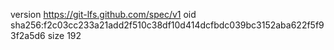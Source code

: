 version https://git-lfs.github.com/spec/v1
oid sha256:f2c03cc233a21add2f510c38df10d414dcfbdc039bc3152aba622f5f93f2a5d6
size 192
